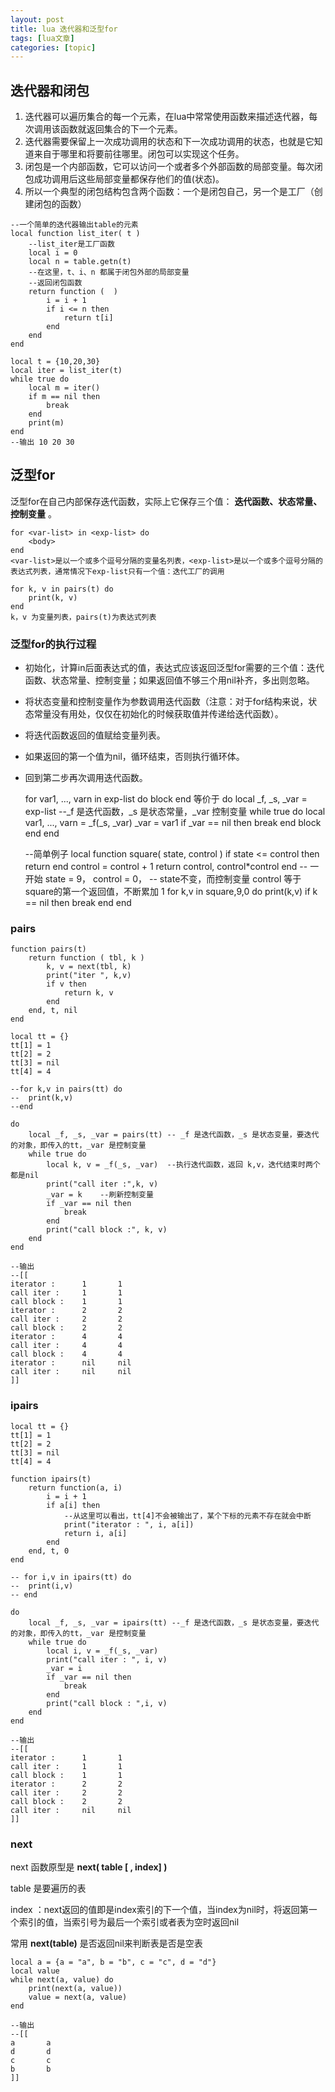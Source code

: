 ```yaml
---
layout: post
title: lua 迭代器和泛型for 
tags: [lua文章]
categories: [topic]
---
```

## 迭代器和闭包

  1. 迭代器可以遍历集合的每一个元素，在lua中常常使用函数来描述迭代器，每次调用该函数就返回集合的下一个元素。
  2. 迭代器需要保留上一次成功调用的状态和下一次成功调用的状态，也就是它知道来自于哪里和将要前往哪里。闭包可以实现这个任务。
  3. 闭包是一个内部函数，它可以访问一个或者多个外部函数的局部变量。每次闭包成功调用后这些局部变量都保存他们的值(状态)。
  4. 所以一个典型的闭包结构包含两个函数：一个是闭包自己，另一个是工厂（创建闭包的函数）

    
    
    --一个简单的迭代器输出table的元素
    local function list_iter( t )
        --list_iter是工厂函数
    	local i = 0
    	local n = table.getn(t)
        --在这里，t、i、n 都属于闭包外部的局部变量
        --返回闭包函数
    	return function (  )
    		i = i + 1
    		if i <= n then
    			return t[i]
    		end
    	end
    end
    
    local t = {10,20,30}
    local iter = list_iter(t)
    while true do 
    	local m = iter()
    	if m == nil then
    		break
    	end
    	print(m)
    end
    --输出 10 20 30
    

## 泛型for

泛型for在自己内部保存迭代函数，实际上它保存三个值： **迭代函数、状态常量、控制变量** 。

    
    
    for <var-list> in <exp-list> do
        <body>
    end
    <var-list>是以一个或多个逗号分隔的变量名列表，<exp-list>是以一个或多个逗号分隔的表达式列表，通常情况下exp-list只有一个值：迭代工厂的调用
    
    for k, v in pairs(t) do
        print(k, v)
    end
    k，v 为变量列表，pairs(t)为表达式列表
    

### 泛型for的执行过程

  * 初始化，计算in后面表达式的值，表达式应该返回泛型for需要的三个值：迭代函数、状态常量、控制变量；如果返回值不够三个用nil补齐，多出则忽略。
  * 将状态变量和控制变量作为参数调用迭代函数（注意：对于for结构来说，状态常量没有用处，仅仅在初始化的时候获取值并传递给迭代函数）。
  * 将迭代函数返回的值赋给变量列表。
  * 如果返回的第一个值为nil，循环结束，否则执行循环体。
  * 回到第二步再次调用迭代函数。

    
    
    for var1, ..., varn in exp-list do
        block
    end
    等价于
    do
        local _f, _s, _var = exp-list
        --_f 是迭代函数，_s 是状态常量，_var 控制变量
        while true do
            local var1, ..., varn = _f(_s, _var)
            _var = var1
            if _var == nil then
                break
            end
            block
        end
    end
    
    --简单例子
    local function square( state, control )
    	if state <= control then
    		return
    	end
    	control = control + 1
    	return control, control*control
    end
    -- 一开始 state = 9， control = 0，
    -- state不变，而控制变量 control 等于square的第一个返回值，不断累加 1
    for k,v in square,9,0 do
    	print(k,v)
    	if k == nil then
    		break
    	end
    end
    

### pairs

    
    
    function pairs(t)
        return function ( tbl, k )
        	k, v = next(tbl, k)
        	print("iter ", k,v)
        	if v then
        		return k, v
        	end
        end, t, nil
    end
    
    local tt = {}
    tt[1] = 1
    tt[2] = 2
    tt[3] = nil
    tt[4] = 4
    
    --for k,v in pairs(tt) do
    --	print(k,v)
    --end
    
    do
    	local _f, _s, _var = pairs(tt) -- _f 是迭代函数，_s 是状态变量，要迭代的对象，即传入的tt，_var 是控制变量
    	while true do
    		local k, v = _f(_s, _var)  --执行迭代函数，返回 k,v，迭代结束时两个都是nil
    		print("call iter :",k, v)
    		_var = k	--刷新控制变量
    		if _var == nil then
    			break
    		end
    		print("call block :", k, v)
    	end
    end
    
    --输出
    --[[
    iterator :      1       1
    call iter :     1       1
    call block :    1       1
    iterator :      2       2
    call iter :     2       2
    call block :    2       2
    iterator :      4       4
    call iter :     4       4
    call block :    4       4
    iterator :      nil     nil
    call iter :     nil     nil
    ]]
    

### ipairs

    
    
    local tt = {}
    tt[1] = 1
    tt[2] = 2
    tt[3] = nil
    tt[4] = 4
    
    function ipairs(t)
        return function(a, i)
            i = i + 1
            if a[i] then
                --从这里可以看出，tt[4]不会被输出了，某个下标的元素不存在就会中断
            	print("iterator : ", i, a[i])
                return i, a[i]
            end
        end, t, 0
    end
    
    -- for i,v in ipairs(tt) do
    -- 	print(i,v)
    -- end
    
    do
    	local _f, _s, _var = ipairs(tt)	--_f 是迭代函数，_s 是状态变量，要迭代的对象，即传入的tt，_var 是控制变量
    	while true do
    		local i, v = _f(_s, _var)
    		print("call iter : ", i, v)
    		_var = i
    		if _var == nil then
    			break
    		end
    		print("call block : ",i, v)
    	end
    end
    
    --输出
    --[[
    iterator :      1       1
    call iter :     1       1
    call block :    1       1
    iterator :      2       2
    call iter :     2       2
    call block :    2       2
    call iter :     nil     nil
    ]]
    

### next

next 函数原型是 **next( table [ , index] )**

table 是要遍历的表

index ：next返回的值即是index索引的下一个值，当index为nil时，将返回第一个索引的值，当索引号为最后一个索引或者表为空时返回nil

常用 **next(table)** 是否返回nil来判断表是否是空表

    
    
    local a = {a = "a", b = "b", c = "c", d = "d"}
    local value
    while next(a, value) do
        print(next(a, value))
        value = next(a, value)
    end
    
    --输出
    --[[
    a       a
    d       d
    c       c
    b       b
    ]]